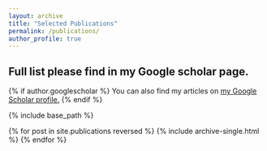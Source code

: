 ```yaml
---
layout: archive
title: "Selected Publications"
permalink: /publications/
author_profile: true
---
```


Full list please find in my Google scholar page.
---

{% if author.googlescholar %}
  You can also find my articles on <u><a href="{{author.googlescholar}}">my Google Scholar profile</a>.</u>
{% endif %}

{% include base_path %}

{% for post in site.publications reversed %}
  {% include archive-single.html %}
{% endfor %}
